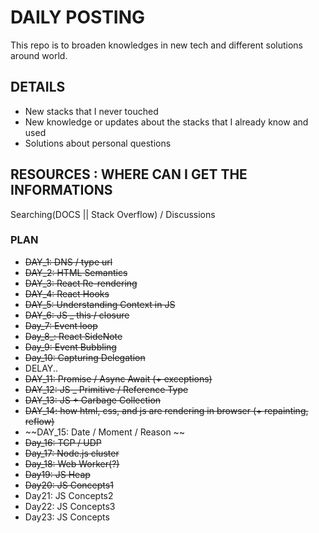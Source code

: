 # DAILY POSTING

This repo is to broaden knowledges in new tech and different solutions around world.

## DETAILS
* New stacks that I never touched
* New knowledge or updates about the stacks that I already know and used
* Solutions about personal questions

## RESOURCES : WHERE CAN I GET THE INFORMATIONS
Searching(DOCS || Stack Overflow) / Discussions

### PLAN
* ~~DAY_1: DNS / type url~~
* ~~DAY_2: HTML Semantics~~
* ~~DAY_3: React Re-rendering~~
* ~~DAY_4: React Hooks~~
* ~~DAY_5: Understanding Context in JS~~
* ~~DAY_6: JS _ this / closure~~
* ~~Day_7: Event loop~~
* ~~Day_8_: React SideNote~~ 
* ~~Day_9: Event Bubbling~~
* ~~Day_10: Capturing Delegation~~
* DELAY..
* ~~DAY_11: Promise / Async Await (+ exceptions)~~
* ~~DAY_12: JS _ Primitive / Reference Type~~
* ~~DAY_13: JS + Garbage Collection~~
* ~~DAY_14: how html, css, and js are rendering in browser (+ repainting, reflow)~~ 
* ~~DAY_15: Date / Moment / Reason ~~
* ~~Day_16: TCP / UDP~~
* ~~Day_17: Node.js cluster~~ 
* ~~Day_18: Web Worker(?)~~
* ~~Day19: JS Heap~~
* ~~Day20: JS Concepts1~~
* Day21: JS Concepts2
* Day22: JS Concepts3
* Day23: JS Concepts
